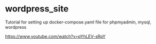 # wordpress_site

Tutorial for setting up docker-compose.yaml file for phpmyadmin, mysql, wordpress

https://www.youtube.com/watch?v=pYhLEV-sRpY

